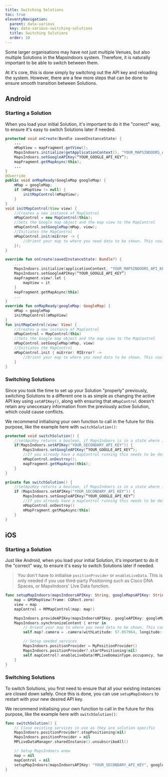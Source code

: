 ```yaml
---
title: Switching Solutions
toc: true
eleventyNavigation:
  parent: data-various
  key: data-various-switching-solutions
  title: Switching Solutions
  order: 10
---
```


Some larger organisations may have not just multiple Venues, but also multiple Solutions in the MapsIndoors system. Therefore, it is naturally important to be able to switch between them.

At it's core, this is done simply by switching out the API key and reloading the system. However, there are a few more steps that can be done to ensure smooth transition between Solutions.

## Android

### Starting a Solution

When you load your initial Solution, it's important to do it the "correct" way, to ensure it's easy to switch Solutions later if needed.

<mi-tabs>
<mi-tab label="Java" tab-for="android-java"></mi-tab>
<mi-tab label="Kotlin" tab-for="android-kotlin"></mi-tab>
<mi-tab-panel id="android-java">

```java
protected void onCreate(Bundle savedInstanceState) {
    ...
    mMapView = mapFragment.getView();
    MapsIndoors.initialize(getApplicationContext(), "YOUR_MAPSINDOORS_API_KEY");
    MapsIndoors.setGoogleAPIKey(“YOUR_GOOGLE_API_KEY”);
    mapFragment.getMapAsync(this);
    ...
}
@Override
public void onMapReady(GoogleMap googleMap) {
    mMap = googleMap;
    if (mMapView != null) {
        initMapControl(mMapView);
    }
}
void initMapControl(View view) {
    //Creates a new instance of MapControl
    mMapControl = new MapControl(this);
    //Sets the Google map object and the map view to the MapControl
    mMapControl.setGoogleMap(mMap, view);
    //Initiates the MapControl
    mMapControl.init(miError -> {
        //Orient your map to where you need data to be shown. This could be done by getting the default venue through MapsIndoors and panning the camera there
    });
}
```

</mi-tab-panel>
<mi-tab-panel id="android-kotlin">

```kotlin
override fun onCreate(savedInstanceState: Bundle?) {
    ...
    MapsIndoors.initialize(applicationContext, "YOUR_MAPSINDOORS_API_KEY")
    MapsIndoors.setGoogleAPIKey(“YOUR_GOOGLE_API_KEY”)
    mapFragment.view?.let {
        mapView = it
    }
    mapFragment.getMapAsync(this)
    ...
}
override fun onMapReady(googleMap: GoogleMap) {
    mMap = googleMap
    initMapControl(mMapView)
}
fun initMapControl(view: View) {
    //Creates a new instance of MapControl
    mMapControl = MapControl(this)
    //Sets the Google map object and the map view to the MapControl
    mMapControl.setGoogleMap(mMap, view)
    //Initiates the MapControl
    mMapControl.init { miError: MIError? ->
        //Orient your map to where you need data to be shown. This could be done by getting the default venue through MapsIndoors and panning the camera there
    }
}
```

</mi-tabs>

### Switching Solutions

Since you took the time to set up your Solution "properly" previously, switching Solutions to a different one is as simple as changing the active API key using `setAPIKey()`, along with ensuring that `mMapControl` doesn't retain any uneccesary information from the previously active Solution, which could cause conflicts.

We recommend initialising your own function to call in the future for this purpose, like the example here with `switchSolution()`:

<mi-tabs>
<mi-tab label="Java" tab-for="android-java"></mi-tab>
<mi-tab label="Kotlin" tab-for="android-kotlin"></mi-tab>
<mi-tab-panel id="android-java">

```java
protected void switchSolution() {
    //setApiKey returns a boolean, if MapsIndoors is in a state where it is possible to call setApiKey. This does not validate your api key.
    if(MapsIndoors.setAPIKey("YOUR_SECONDARY_API_KEY")) {
        MapsIndoors.setGoogleAPIKey(“YOUR_GOOGLE_API_KEY”);
        //If you already have a mapControl running this needs to be destroyed
        mMapControl.onDestroy();
        mapFragment.getMapAsync(this);  
    }
}
```

</mi-tab-panel>
<mi-tab-panel id="android-kotlin">

```kotlin
private fun switchSolution() {
    //setApiKey returns a boolean, if MapsIndoors is in a state where it is possible to call setApiKey. This does not validate your api key.
    if (MapsIndoors.setAPIKey("YOUR_SECONDARY_API_KEY")) {
        MapsIndoors.setGoogleAPIKey(“YOUR_GOOGLE_API_KEY”)
        //If you already have a mapControl running this needs to be destroyed
        mMapControl.onDestroy()
        mMapFragment.getMapAsync(this)
    }
}
```

</mi-tab-panel>
</mi-tabs>

## iOS

### Starting a Solution

Just like Android, when you load your initial Solution, it's important to do it the "correct" way, to ensure it's easy to switch Solutions later if needed.

> You don't have to initialise `positionProvider` or `enableLiveData`. This is only needed if you use third-party Positioning such as Cisco DNA Spaces, or MapsIndoors' LIve Data function.

```swift
func setupMapIndoors(mapsIndoorsAPIKey: String, googleMapsAPIKey: String) {
    map = GMSMapView(frame: CGRect.zero)
    view = map
    mapControl = MPMapControl(map: map!)

    MapsIndoors.provideAPIKey(mapsIndoorsAPIKey, googleAPIKey: googleMapsAPIKey)
    MapsIndoors.synchronizeContent { error in
        // Orient your map to where you need data to be shown. This can e.g. be done by pointing the camera to a specific location or getting the default venue through MapsIndoors and panning the camera there
        self.map?.camera = .camera(withLatitude: 57.057964, longitude: 9.9504112, zoom: 20)

        // Setup needed services
        MapsIndoors.positionProvider = MyPositionProvider()
        MapsIndoors.positionProvider?.startPositioning(nil)
        self.mapControl?.enableLiveData(MPLiveDomainType.occupancy, handler: self)
    }
}
```

### Switching Solutions

To switch Solutions, you first need to ensure that all your existing instances are closed down safely. Once this is done, you can use `setupMapIndoors` to restart with your new desired API key.

We recommend initialising your own function to call in the future for this purpose, like the example here with `switchSolution()`:

```swift
func switchSolution() {
    // Close existing services in use as they are solution specific
    MapsIndoors.positionProvider?.stopPositioning(nil)
    MapsIndoors.positionProvider = nil
    MPLiveDataManager.sharedInstance().unsubscribeAll()

    // Setup MapsIndoors anew
    map = nil
    mapControl = nil
    setupMapIndoors(mapsIndoorsAPIKey: "YOUR_SECONDARY_API_KEY", googleMapsAPIKey: "YOUR_GOOGLE_API_KEY")
}
```

